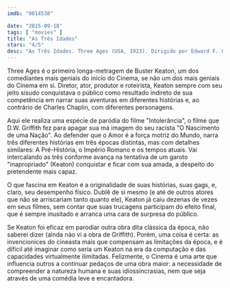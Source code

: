 ```yaml
---
imdb: "0014538"

date: "2015-09-18"
tags: [ "movies" ]
title: "As Três Idades"
stars: "4/5"
desc: "As Três Idades. Three Ages (USA, 1923). Dirigido por Edward F. Cline, Buster Keaton. Escrito por Clyde Bruckman, Joseph A. Mitchell, Jean C. Havez, Buster Keaton. Com Buster Keaton, Margaret Leahy, Wallace Beery, Joe Roberts, Lillian Lawrence, Kewpie Morgan, Lionel Belmore, George Davis, Louise Emmons."
---
```

Three Ages é o primeiro longa-metragem de Buster Keaton, um dos comediantes mais geniais do início do Cinema, se não um dos mais geniais do Cinema em si. Diretor, ator, produtor e roteirista, Keaton sempre com seu jeito sisudo conquistava o público como resultado indireto de sua competência em narrar suas aventuras em diferentes histórias e, ao contrário de Charles Chaplin, com diferentes personagens.

Aqui ele realiza uma espécie de paródia do filme "Intolerância", o filme que D.W. Griffith fez para apagar sua má imagem do seu racista "O Nascimento de uma Nação". Ao defender que o Amor é a força motriz do Mundo, narra três diferentes histórias em três épocas distintas, mas com detalhes similares: A Pré-História, o Império Romano e os tempos atuais. Vai intercalando as três conforme avança na tentativa de um garoto "inapropriado" (Keaton) conquistar e ficar com sua amada, a despeito do pretendente mais capaz.

O que fascina em Keaton é a originalidade de suas histórias, suas gags, e, claro, seu desempenho físico. Dublê de si mesmo (e até de outros atores que não se arriscariam tanto quanto ele), Keaton já caiu dezenas de vezes em seus filmes, sem contar que suas trucagens participam do efeito final, que é sempre inusitado e arranca uma cara de surpresa do público.

Se Keaton foi eficaz em parodiar outra obra dita clássica da época, não saberei dizer (ainda não vi a obra de Griffith). Porém, uma coisa é certa: as invencionices do cineasta mais que compensam as limitações da época, e é difícil até imaginar como seria um Keaton na era da computação e das capacidades virtualmente ilimitadas. Felizmente, o Cinema é uma arte que influencia outros a continuar pedaços de uma obra maior: a necessidade de compreender a natureza humana e suas idiossincrasias, nem que seja através de uma comédia leve e encantadora.
